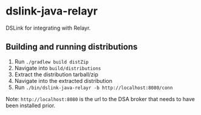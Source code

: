 # dslink-java-relayr

DSLink for integrating with Relayr.

## Building and running distributions

1. Run `./gradlew build distZip`
2. Navigate into `build/distributions`
3. Extract the distribution tarball/zip
4. Navigate into the extracted distribution
5. Run `./bin/dslink-java-relayr -b http://localhost:8080/conn`

Note: `http://localhost:8080` is the url to the DSA broker that needs to have been installed prior.
